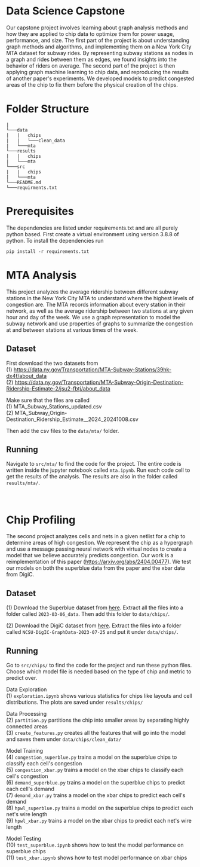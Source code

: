 # Data Science Capstone

Our capstone project involves learning about graph analysis methods and how they are applied to chip data to optimize them for power usage, performance, and size. The first part of the project is about understanding graph methods and algorithms, and implementing them on a New York City MTA dataset for subway rides. By representing subway stations as nodes in a graph and rides between them as edges, we found insights into the behavior of riders on average. The second part of the project is then applying graph machine learning to chip data, and reproducing the results of another paper's experiments. We developed models to predict congested areas of the chip to fix them before the physical creation of the chips.

# Folder Structure
```
|
└───data
|   |   chips
|   |   └───clean_data
|   └───mta
└───results
|   |   chips
|   └───mta
└───src
|   |   chips
|   └───mta
└───README.md
└───requirments.txt
```

# Prerequisites
The dependencies are listed under requirements.txt and are all purely python based. First create a virtual environment using version 3.8.8 of python. To install the dependencies run

```
pip install -r requirements.txt
```

# MTA Analysis

This project analyzes the average ridership between different subway stations in the New York City MTA to understand where the highest levels of congestion are. The MTA records information about every station in their network, as well as the average ridership between two stations at any given hour and day of the week. We use a graph representation to model the subway network and use properties of graphs to summarize the congestion at and between stations at various times of the week.

## Dataset
First download the two datasets from <br>
(1) https://data.ny.gov/Transportation/MTA-Subway-Stations/39hk-dx4f/about_data <br>
(2) https://data.ny.gov/Transportation/MTA-Subway-Origin-Destination-Ridership-Estimate-2/jsu2-fbtj/about_data <br>

Make sure that the files are called <br>
(1) MTA_Subway_Stations_updated.csv <br>
(2) MTA_Subway_Origin-Destination_Ridership_Estimate__2024_20241008.csv <br>

Then add the csv files to the `data/mta/` folder.

## Running

Navigate to `src/mta/` to find the code for the project. The entire code is written inside the jupyter notebook called `mta.ipynb`. Run each code cell to get the results of the analysis. The results are also in the folder called `results/mta/`.
<br><br><br>

# Chip Profiling

The second project analyzes cells and nets in a given netlist for a chip to determine areas of high congestion. We represent the chip as a hypergraph and use a message passing neural network with virtual nodes to create a model that we believe accurately predicts congestion. Our work is a reimplementation of this paper (https://arxiv.org/abs/2404.00477). We test our models on both the superblue data from the paper and the xbar data from DigiC.

## Dataset

(1) Download the Superblue dataset from [here](https://zenodo.org/records/10795280?token=eyJhbGciOiJIUzUxMiJ9.eyJpZCI6Ijk5NjM2MzZiLTg0ZmUtNDI2My04OTQ3LTljMjA5ZjA3N2Y1OSIsImRhdGEiOnt9LCJyYW5kb20iOiJlYzFmMGJlZTU3MzE1OWMzOTU2MWZkYTE3MzY5ZjRjOCJ9.WifQFExjW1CAW0ahf3e5Qr0OV9c2cw9_RUbOXUsvRbnKlkApNZwVCL_VPRJvAve0MJDC0DDOSx_RLiTvBimr0w). Extract all the files into a folder called `2023-03-06_data`. Then add this folder to `data/chips/`.

(2) Download the DigiC dataset from [here](https://drive.google.com/file/d/1Scq35gvCQvIMrmthGs7MUhc8c1VZ8ZwN/view). Extract the files into a folder called `NCSU-DigIC-GraphData-2023-07-25` and put it under `data/chips/`.

## Running

Go to `src/chips/` to find the code for the project and run these python files. Choose which model file is needed based on the type of chip and metric to predict over.

Data Exploration <br>
(1) `exploration.ipynb` shows various statistics for chips like layouts and cell distributions. The plots are saved under `results/chips/` <br>

Data Processing <br>
(2) `partition.py` partitions the chip into smaller areas by separating highly connected areas <br>
(3) `create_features.py` creates all the features that will go into the model and saves them under `data/chips/clean_data/` <br>

Model Training <br>
(4) `congestion_superblue.py` trains a model on the superblue chips to classify each cell's congestion <br>
(5) `congestion_xbar.py` trains a model on the xbar chips to classify each cell's congestion <br>
(6) `demand_superblue.py` trains a model on the superblue chips to predict each cell's demand <br>
(7) `demand_xbar.py` trains a model on the xbar chips to predict each cell's demand <br>
(8) `hpwl_superblue.py` trains a model on the superblue chips to predict each net's wire length <br>
(9) `hpwl_xbar.py` trains a model on the xbar chips to predict each net's wire length <br>

Model Testing <br>
(10) `test_superblue.ipynb` shows how to test the model performance on superblue chips <br>
(11) `test_xbar.ipynb` shows how to test model performance on xbar chips <br>